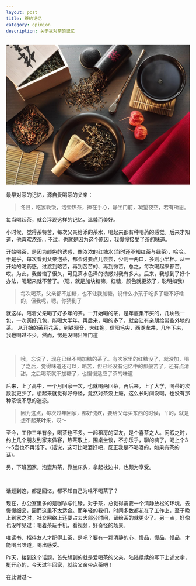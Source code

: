 ```yaml
---
layout: post
title: 茶的记忆
category: opinion
description: 关于我对茶的记忆
---
```


![](/images/2015_12/tea.jpg)

最早对茶的记忆，源自爱喝茶的父亲：

> 冬日，吃罢晚饭，泡壶热茶，捧在手心，静坐门前，凝望夜空，若有所思。

每当喝起茶，就会浮现这样的记忆，温馨而美好。

小时候，觉得茶特苦，每次父亲给添的茶水，喝起来都有种喝药的感觉。后来才知道，他喜欢浓茶… 不过，也就是因为这个原因，我慢慢接受了茶的味道。

开始喝茶，是因为颜色的诱惑，像浓浓的红糖水(当时还不知红茶与绿茶)，哈哈。于是乎，每次看到父亲泡茶，都会讨要点儿尝尝，少则一两口，多则小半杯。从一开始的喝药感，过渡到略苦，再到苦苦的、再到微苦，总之，每次喝起来都苦，哎。为此，我苦恼了很久，可见茶水色泽的诱惑对我有多大。后来，我想到了好个办法，喝起来就不苦了。（嗯，就是加块糖嘛，红糖，颜色就更浓了，聪明如我）

> 每次喝茶，父亲都不加糖，也不让我加糖，说什么小孩子吃多了糖不好啥的，但我呢，嗯，你猜到了

就这样，陪着父亲喝了好多年的茶。一开始喝的茶，是年底集市买的，几块钱一包，一次买好几包，能喝大半年。再后来，喝的多了，就会让有亲朋给带些外地的茶。 从开始的茉莉花茶，到铁观音，大红袍，信阳毛尖，西湖龙井，几年下来，我也喝过不少，然而，愣是没喝出啥门道

<p><img data-layzr="/images/2015_12/tea6.jpg"/></p>

> 哦，忘说了，现在已经不喝加糖的茶了。有次家里的红糖没了，就没加，喝了之后，觉得味道还可以，略苦，但已经没有记忆中的那般苦了，还有点清甜。之后喝茶就不加糖了，也慢慢适应了茶的味道

后来，上了高中，一个月回家一次，也就喝两回茶，再后来，上了大学，喝茶的次数就更少了。想起来就觉得好奇怪，竟然对茶没上瘾，这么长时间没喝，也没有那种茶饭不思的迷恋。

> 因为这点，每次过年回家，都好愧疚，要给父母买东西的时候，丫的，就是想不起**茶叶**来，哎～

至今，工作三年有余，喝茶也不多。一起租房的室友，是个喜茶之人。闲暇之时，约上几个朋友到家来做客，热茶敬上，围桌坐谈，不亦乐乎，聊的嗨了，喝上个3～5壶也不再话下。(话说，这可比喝酒好吧，反正我是不喝酒的，如果有茶的话)。

另，下班回家，泡壶热茶，靠坐床头，拿起枕边书，也颇为享受。

<p><img data-layzr="/images/2015_12/tea5.jpg"/></p>

话题到这，都是回忆，都不知自己为啥不喝茶了？

现在，办公室里多的是咖啡与忙碌。对于茶，总觉得需要一个清静放松的环境，去慢慢细品，因而这里不太适合。而年轻的我们，时间多数都花在了工作上，至于晚上到家之时，社交网络上还要占去大部分时间，留给茶的就更少了。另一点，好像也没咋见过：喝着茶玩手机、看视频，好奇怪的场景。

唯读书、招待友人才配得上茶，是吧？要有一颗清静的心，慢品，慢品，慢品，才能喝出味道，喝出感受。

昨天，接到这个话题，首先想到的就是爱喝茶的父亲，陆陆续续的写下上述文字，挺开心的，今天过年回家，就给父亲带点茶吧！

在此谢过～